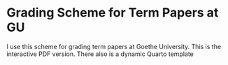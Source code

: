 # Grading Scheme for Term Papers at GU

I use this scheme for grading term papers at Goethe University. This is the interactive PDF version. There also is a dynamic Quarto template